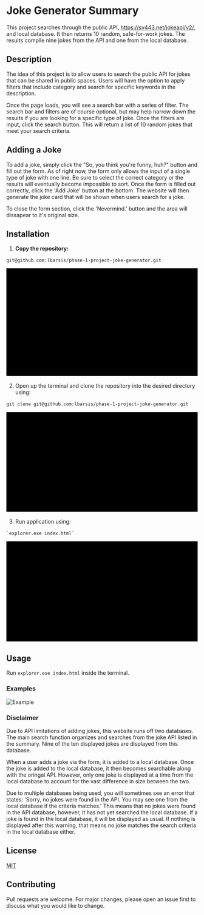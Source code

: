 # Joke Generator Summary
This project searches through the public API, https://sv443.net/jokeapi/v2/, and local database. It then returns 10 random, safe-for-work jokes. The results compile nine jokes from the API and one from the local database.

## Description
The idea of this project is to allow users to search the public API for jokes that can be shared in public spaces. Users will have the option to apply filters that include category and search for specific keywords in the description.

Once the page loads, you will see a search bar with a series of filter. The search bar and filters are of course optional, but may help narrow down the results if you are looking for a specific type of joke. Once the filters are input, click the search button. This will return a list of 10 random jokes that meet your search criteria. 

## Adding a Joke
To add a joke, simply click the "So, you think you're funny, huh?" button and fill out the form. As of right now, the form only allows the input of a single type of joke with one line. Be sure to select the correct category or the results will eventually become impossible to sort. Once the form is filled out correctly, click the 'Add Joke' button at the bottom. The website will then generate the joke card that will be shown when users search for a joke.

To close the form section, click the 'Nevermind.' button and the area will dissapear to it's original size.

## Installation
1. **Copy the repository:** 
```
git@github.com:lbarsis/phase-1-project-joke-generator.git
```
![Clone-Repository](./images/clone-repo-2_Trim.gif)

2. Open up the terminal and clone the repository into the desired directory using: 
```
git clone git@github.com:lbarsis/phase-1-project-joke-generator.git
```
![git-clone](./images/git-clone.gif)

3. Run application using: 
```
`explorer.exe index.html`
```
![Run-Application](./images/Run-app.gif)

## Usage
Run `explorer.exe index.html` inside the terminal.

### Examples
![Example](./images/video1398217342.gif)

### Disclaimer
Due to API limitations of adding jokes, this website runs off two databases. The main search function organizes and searches from the joke API listed in the summary. Nine of the ten displayed jokes are displayed from this database.

When a user adds a joke via the form, it is added to a local database. Once the joke is added to the local database, it then becomes searchable along with the oringal API. However, only one joke is displayed at a time from the local database to account for the vast difference in size between the two. 

Due to multiple databases being used, you will sometimes see an error that states: 'Sorry, no jokes were found in the API. You may see one from the local database if the criteria matches.' This means that no jokes were found in the API database, however, it has not yet searched the local database. If a joke is found in the local database, it will be displayed as usual. If nothing is displayed after this warning, that means no joke matches the search criteria in the local database either.

## License
[MIT](https://choosealicense.com/licenses/mit/)

## Contributing
Pull requests are welcome. For major changes, please open an issue first to discuss what you would like to change.
